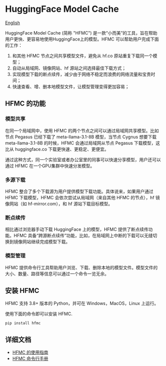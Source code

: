
# HuggingFace Model Cache

[English](https://sg-c.github.io/hfmc-doc/)

HuggingFace Model Cache (简称 "HFMC") 是一款“小而美”的工具，旨在帮助用户更快、更容易地使用HuggingFace上的模型。HFMC 可以帮助用户完成下面的工作：

1. 和其他 HFMC 节点之间共享模型文件，避免从 hf.co 原站重复下载同一个模型；
2. 自动从局域网、镜像网站、hf 源站之间选择最佳下载方式；
3. 实现模型下载的断点续传，减少由于网络不稳定而浪费的网络流量和宝贵时间；
4. 快速查看、增、删本地模型文件，让模型管理变得更加容易；

## HFMC 的功能

### 模型共享

在同一个局域网中，使用 HFMC 的两个节点之间可以通过局域网共享模型。比如节点 Pegasus 已经下载了 meta-llama-3.1-8B 模型，当节点 Cygnus 想要下载 meta-llama-3.1-8B 的时候，HFMC 会通过局域网从节点 Pegasus 下载模型，这比从 huggingface.co 下载更快速、更稳定、更便宜。

通过这种方式，同一个实验室或者办公室里的同事可以快速分享模型，用户还可以通过 HFMC 在一个GPU集群中快速分发模型。

### 多源下载

HFMC 整合了多个下载源为用户提供模型下载功能。具体说来，如果用户通过 HFMC 下载模型，HFMC 会依次尝试从局域网（来自其他 HFMC 的节点），hf 镜像网站（如 hf-mirror.com），和 hf 源站下载目标模型。

### 断点续传

相比通过浏览器手动下载 HuggingFace 上的模型，HFMC 提供了断点续传功能。HFMC 具备“跨源断点续传”功能，比如，在局域网上中断的下载可以无缝切换到镜像网站继续完成模型下载。

### 模型管理

HFMC 提供命令行工具帮助用户浏览、下载、删除本地的模型文件。模型文件的大小、数量、路径等信息可以通过一个命令一览无余。

## 安装 HFMC

HFMC 支持 3.8+ 版本的 Python，并可在 Windows，MacOS，Linux 上运行。

使用下面的命令即可以安装 HFMC.

    pip install hfmc

## 详细文档

- [HFMC 的使用指南](https://sg-c.github.io/hfmc-doc/GUIDELINE.zh)
- [HFMC 命令行手册](https://sg-c.github.io/hfmc-doc/REFERENCE.zh)
